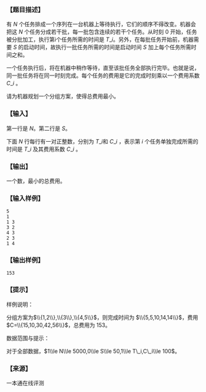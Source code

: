 ### 【题目描述】

有 $N$ 个任务排成一个序列在一台机器上等待执行，它们的顺序不得改变。机器会把这 $N$ 个任务分成若干批，每一批包含连续的若干个任务。从时刻 $0$ 开始，任务被分批加工，执行第i个任务所需的时间是 $T\_i$。另外，在每批任务开始前，机器需要 $S$ 的启动时间，故执行一批任务所需的时间是启动时间 $S$ 加上每个任务所需时间之和。

一个任务执行后，将在机器中稍作等待，直至该批任务全部执行完毕。也就是说，同一批任务将在同一时刻完成。每个任务的费用是它的完成时刻乘以一个费用系数 $C\_i$ 。

请为机器规划一个分组方案，使得总费用最小。

### 【输入】

第一行是 $N$。第二行是 $S$。

下面 $N$ 行每行有一对正整数，分别为 $T\_i$和 $C\_i$ ，表示第 $i$ 个任务单独完成所需的时间是 $T\_i$ 及其费用系数 $C\_i$ 。

### 【输出】

一个数，最小的总费用。

### 【输入样例】

```
5
1
1 3
3 2
4 3
2 3
1 4
```

### 【输出样例】

```
153
```

### 【提示】

样例说明：

分组方案为$\\{1,2\\},\\{3\\},\\{4,5\\}$，则完成时间为 $\\{5,5,10,14,14\\}$，费用 $C=\\{15,10,30,42,56\\}$，总费用为 $153$。

数据范围与提示：

对于全部数据，$1\\le N\\le 5000,0\\le S\\le 50,1\\le T\_i,C\_i\\le 100$。


 ### 【来源】

 一本通在线评测 